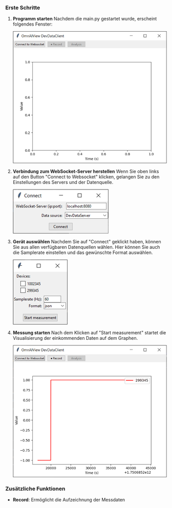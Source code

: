 ### Erste Schritte

1. **Programm starten**
   Nachdem die main.py gestartet wurde, erscheint folgendes Fenster:

   ![Start](./screenshots/start.PNG)

2. **Verbindung zum WebSocket-Server herstellen**
   Wenn Sie oben links auf den Button "Connect to Websocket" klicken, gelangen Sie zu den Einstellungen des Servers und der Datenquelle.

   ![Connect](./screenshots/connect.PNG)

3. **Gerät auswählen**
   Nachdem Sie auf "Connect" geklickt haben, können Sie aus allen verfügbaren Datenquellen wählen. Hier können Sie auch die Samplerate einstellen und das gewünschte Format auswählen.

   ![Choose device](./screenshots/choose_device.PNG)

4. **Messung starten**
   Nach dem Klicken auf "Start measurement" startet die Visualisierung der einkommenden Daten auf dem Graphen.

   ![measuring](./screenshots/measuring.PNG)

### Zusätzliche Funktionen

- **Record**: Ermöglicht die Aufzeichnung der Messdaten